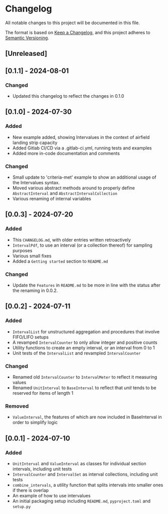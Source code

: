 # Changelog

All notable changes to this project will be documented in this file.

The format is based on [Keep a Changelog](https://keepachangelog.com/en/1.1.0/),
and this project adheres to [Semantic Versioning](https://semver.org/spec/v2.0.0.html).

## [Unreleased]

## [0.1.1] - 2024-08-01

### Changed
- Updated this changelog to reflect the changes in 0.1.0

## [0.1.0] - 2024-07-30

### Added
- New example added, showing Intervalues in the context of airfield landing strip capacity
- Added Gitlab CI/CD via a .gitlab-ci.yml, running tests and examples
- Added more in-code documentation and comments

### Changed
- Small update to 'criteria-met' example to show an additional usage of the Intervalues syntax.
- Moved various abstract methods around to properly define `AbstractInterval` and `AbstractIntervalCollection`
- Various renaming of internal variables

## [0.0.3] - 2024-07-20

### Added

- This `CHANGELOG.md`, with older entries written retroactively
- `IntervalPdf`, to use an interval (or a collection thereof) for sampling purposes
- Various small fixes
- Added a `Getting started` section to `README.md`

### Changed
- Update the `Features` in `README.md` to be more in line with the status after the renaming in 0.0.2.

## [0.0.2] - 2024-07-11

### Added

- `IntervalList` for unstructured aggregation and procedures that involve FIFO/LIFO setups
- A revamped `IntervalCounter` to only allow integer and positive counts
- Utility functions to create an empty interval, or an interval from 0 to 1
- Unit tests of the `IntervalList` and revampled `IntervalCounter`

### Changed

- Renamed old `IntervalCounter` to `IntervalMeter` to reflect it measuring values
- Renamed `UnitInterval` to `BaseInterval` to reflect that _unit_ tends to be reserved for items of length 1

### Removed

- `ValueInterval`, the features of which are now included in BaseInterval in order to simplify logic


## [0.0.1] - 2024-07-10

### Added

- `UnitInterval` and `ValueInterval` as classes for individual section intervals, including unit tests
- `IntervalCounter` and `IntervalSet` as interval collections, including unit tests
- `combine_intervals`, a utility function that splits intervals into smaller ones if there is overlap
- An example of how to use intervalues
- An initial packaging setup including `README.md`, `pyproject.toml` and `setup.py`
